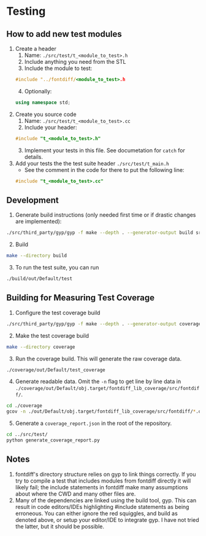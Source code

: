 # Testing
## How to add new test modules
1. Create a header
   1. Name: ```./src/test/t_<module_to_test>.h```
   2. Include anything you need from the STL
   3. Include the module to test:  
   ```c++
   #include "../fontdiff/<module_to_test>.h
   ```
   4. Optionally:  
   ```c++
   using namespace std;
   ```
2. Create you source code
   1. Name: ```./src/test/t_<module_to_test>.cc```
   2. Include your header:
   ```c++
   #include "t_<module_to_test>.h"
   ```
   3. Implement your tests in this file. See documetation for `catch` for details.
3. Add your tests the the test suite header ```./src/test/t_main.h```
   * See the comment in the code for there to put the following line:
   ```c++
   #include "t_<module_to_test>.cc"

## Development
1. Generate build instructions (only needed first time or if drastic changes are implemented):
```bash
./src/third_party/gyp/gyp -f make --depth . --generator-output build src/fontdiff/fontdiff.gyp
```
2. Build
```bash
make --directory build
```
3. To run the test suite, you can run
```bash
./build/out/Default/test
```

## Building for Measuring Test Coverage
1. Configure the test coverage build
```bash
./src/third_party/gyp/gyp -f make --depth . --generator-output coverage src/test/test_coverage.gyp
```
2. Make the test coverage build
```bash
make --directory coverage
```
3. Run the coverage build. This will generate the raw coverage data.
```bash
./coverage/out/Default/test_coverage
```
4. Generate readable data. Omit the `-n` flag to get line by line data in `./coverage/out/Default/obj.target/fontdiff_lib_coverage/src/fontdiff/`. 
```bash
cd ./coverage
gcov -n ./out/Default/obj.target/fontdiff_lib_coverage/src/fontdiff/*.o >> coverage.log
```
5. Generate a `coverage_report.json` in the root of the repository.
```bash
cd ../src/test/
python generate_coverage_report.py
```

## Notes
1. fontdiff's directory structure relies on gyp to link things correctly. If you try to compile a test that includes modules from fontdiff directly it will likely fail; the include statements in fontdiff make many assumptions about where the CWD and many other files are.
2. Many of the dependencies are linked using the build tool, gyp. This can result in code editors/IDEs highlighting #include statements as being erroneous. You can either ignore the red squiggles, and build as denoted above, or setup your editor/IDE to integrate gyp. I have not tried the latter, but it should be possible.

   
